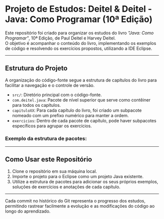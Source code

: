 
# Projeto de Estudos: Deitel & Deitel - Java: Como Programar (10ª Edição)

Este repositório foi criado para organizar os estudos do livro *"Java: Como Programar"*, 10ª Edição, de Paul Deitel e Harvey Deitel.  
O objetivo é acompanhar o conteúdo do livro, implementando os exemplos de código e resolvendo os exercícios propostos, utilizando a IDE Eclipse.

---

## Estrutura do Projeto

A organização do código-fonte segue a estrutura de capítulos do livro para facilitar a navegação e o controle de versão.

- `src/`: Diretório principal com o código-fonte.
- `com.deitel.java`: Pacote de nível superior que serve como contêiner para todos os capítulos.
- `capituloXX`: Para cada capítulo do livro, foi criado um subpacote nomeado com um prefixo numérico para manter a ordem.
- `exercicios`: Dentro de cada pacote de capítulo, pode haver subpacotes específicos para agrupar os exercícios.

### Exemplo da estrutura de pacotes:




---

## Como Usar este Repositório

1. Clone o repositório em sua máquina local.
2. Importe o projeto para o Eclipse como um projeto Java existente.
3. Utilize a estrutura de pacotes para adicionar os seus próprios exemplos, soluções de exercícios e anotações de cada capítulo.

---

Cada commit no histórico do Git representa o progresso dos estudos, permitindo rastrear facilmente a evolução e as modificações do código ao longo do aprendizado.
